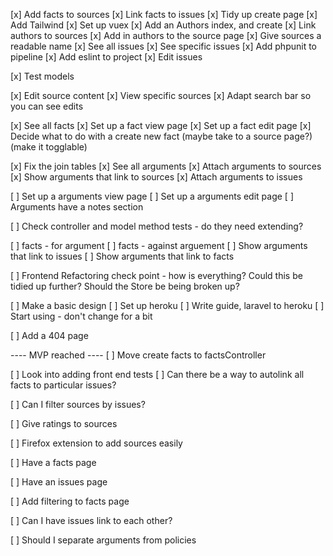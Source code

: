 [x] Add facts to sources
[x] Link facts to issues
[x] Tidy up create page
[x] Add Tailwind
[x] Set up vuex
[x] Add an Authors index, and create
[x] Link authors to sources
[x] Add in authors to the source page
[x] Give sources a readable name
[x] See all issues
[x] See specific issues
[x] Add phpunit to pipeline
[x] Add eslint to project
[x] Edit issues

[x] Test models

[x] Edit source content
[x] View specific sources
[x] Adapt search bar so you can see edits

[x] See all facts
[x] Set up a fact view page
[x] Set up a fact edit page
[x] Decide what to do with a create new fact (maybe take to a source page?) (make it togglable)

[x] Fix the join tables
[x] See all arguments
[x] Attach arguments to sources
[x] Show arguments that link to sources
[x] Attach arguments to issues

[ ] Set up a arguments view page
[ ] Set up a arguments edit page
[ ] Arguments have a notes section

[ ] Check controller and model method tests - do they need extending?

[ ] facts - for argument
[ ] facts - against arguement
[ ] Show arguments that link to issues
[ ] Show arguments that link to facts

[ ] Frontend Refactoring check point - how is everything? Could this be tidied up further? Should the Store be being broken up?

[ ] Make a basic design
[ ] Set up heroku
[ ] Write guide, laravel to heroku
[ ] Start using - don't change for a bit

[ ] Add a 404 page

---- MVP reached ----
[ ] Move create facts to factsController

[ ] Look into adding front end tests
[ ] Can there be a way to autolink all facts to particular issues?

[ ] Can I filter sources by issues?

[ ] Give ratings to sources

[ ] Firefox extension to add sources easily

[ ] Have a facts page

[ ] Have an issues page

[ ] Add filtering to facts page

[ ] Can I have issues link to each other?

[ ] Should I separate arguments from policies
